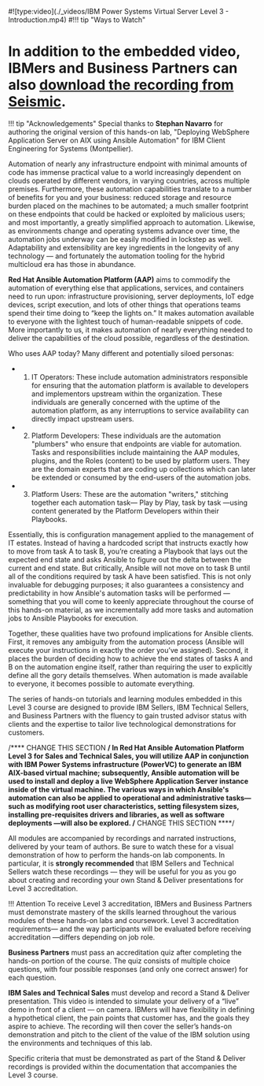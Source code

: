 #![type:video](./_videos/IBM Power Systems Virtual Server Level 3 - Introduction.mp4)
#!!! tip "Ways to Watch"
#    In addition to the embedded video, IBMers and Business Partners can also <a href="https://ibm.seismic.com/Link/Content/DCGdHJ7DMdqHD8cV7Wp8f4Rg9Bgd" target="_blank">download the recording from Seismic</a>.
!!! tip "Acknowledgements"
    Special thanks to **Stephan Navarro** for authoring the original version of this hands-on lab, "Deploying WebSphere Application Server on AIX using Ansible Automation" for IBM Client Engineering for Systems (Montpellier).


Automation of nearly any infrastructure endpoint with minimal amounts of code has immense practical value to a world increasingly dependent on clouds operated by different vendors, in varying countries, across multiple premises. Furthermore, these automation capabilities translate to a number of benefits for you and your business: reduced storage and resource burden placed on the machines to be automated; a much smaller footprint on these endpoints that could be hacked or exploited by malicious users; and most importantly, a greatly simplified approach to automation. Likewise, as environments change and operating systems advance over time, the automation jobs underway can be easily modified in lockstep as well. Adaptability and extensibility are key ingredients in the longevity of any technology — and fortunately the automation tooling for the hybrid multicloud era has those in abundance.

**Red Hat Ansible Automation Platform (AAP)** aims to commodify the automation of everything else that applications, services, and containers need to run upon: infrastructure provisioning, server deployments, IoT edge devices, script execution, and lots of other things that operations teams spend their time doing to “keep the lights on.” It makes automation available to everyone with the lightest touch of human-readable snippets of code. More importantly to us, it makes automation of nearly everything needed to deliver the capabilities of the cloud possible, regardless of the destination.

Who uses AAP today? Many different and potentially siloed personas:
* 1. IT Operators: These include automation administrators responsible for ensuring that  the automation platform is available to developers and implementors upstream within the organization. These individuals are generally concerned with the uptime of the automation platform, as any interruptions to service availability can directly impact upstream users.
* 2. Platform Developers: These individuals are the automation "plumbers" who ensure that endpoints are viable for automation. Tasks and responsibilities include maintaining the AAP modules, plugins, and the Roles (content) to be used by platform users. They are the domain experts that are coding up collections which can later be extended or consumed by the end-users of the automation jobs.
* 3. Platform Users: These are the automation "writers," stitching together each automation task— Play by Play, task by task —using content generated by the Platform Developers within their Playbooks.

Essentially, this is configuration management applied to the management of IT estates. Instead of having a hardcoded script that instructs exactly how to move from task A to task B, you’re creating a Playbook that lays out the expected end state and asks Ansible to figure out the delta between the current and end state. But critically, Ansible will not move on to task B until all of the conditions required by task A have been satisfied. This is not only invaluable for debugging purposes; it also guarantees a consistency and predictability in how Ansible's automation tasks will be performed — something that you will come to keenly appreciate throughout the course of this hands-on material, as we incrementally add more tasks and automation jobs to Ansible Playbooks for execution.

Together, these qualities have two profound implications for Ansible clients. First, it removes any ambiguity from the automation process (Ansible will execute your instructions in exactly the order you’ve assigned). Second, it places the burden of deciding how to achieve the end states of tasks A and B on the automation engine itself, rather than requiring the user to explicitly define all the gory details themselves. When automation is made available to everyone, it becomes possible to automate everything.

The series of hands-on tutorials and learning modules embedded in this Level 3 course are designed to provide IBM Sellers, IBM Technical Sellers, and Business Partners with the fluency to gain trusted advisor status with clients and the expertise to tailor live technological demonstrations for customers.

/**** CHANGE THIS SECTION ****/
In Red Hat Ansible Automation Platform Level 3 for Sales and Technical Sales, you will utilize AAP in conjunction with IBM Power Systems infrastructure (PowerVC) to generate an IBM AIX-based virtual machine; subsequently, Ansible automation will be used to install and deploy a live WebSphere Application Server instance inside of the virtual machine. The various ways in which Ansible's automation can also be applied to operational and administrative tasks— such as modifying root user characteristics, setting filesystem sizes, installing pre-requisites drivers and libraries, as well as software deployments —will also be explored.
/**** CHANGE THIS SECTION ****/

All modules are accompanied by recordings and narrated instructions, delivered by your team of authors. Be sure to watch these for a visual demonstration of how to perform the hands-on lab components. In particular, it is **strongly recommended** that IBM Sellers and Technical Sellers watch these recordings — they will be useful for you as you go about creating and recording your own Stand & Deliver presentations for Level 3 accreditation.

!!! Attention
    To receive Level 3 accreditation, IBMers and Business Partners must demonstrate mastery of the skills learned throughout the various modules of these hands-on labs and coursework. Level 3 accreditation requirements— and the way participants will be evaluated before receiving accreditation —differs depending on job role.

**Business Partners** must pass an accreditation quiz after completing the hands-on portion of the course. The quiz consists of multiple choice questions, with four possible responses (and only one correct answer) for each question.

**IBM Sales and Technical Sales** must develop and record a Stand & Deliver presentation. This video is intended to simulate your delivery of a “live” demo in front of a client — on camera. IBMers will have flexibility in defining a hypothetical client, the pain points that customer has, and the goals they aspire to achieve. The recording will then cover the seller’s hands-on demonstration and pitch to the client of the value of the IBM solution using the environments and techniques of this lab.

Specific criteria that must be demonstrated as part of the Stand & Deliver recordings is provided within the documentation that accompanies the Level 3 course.
